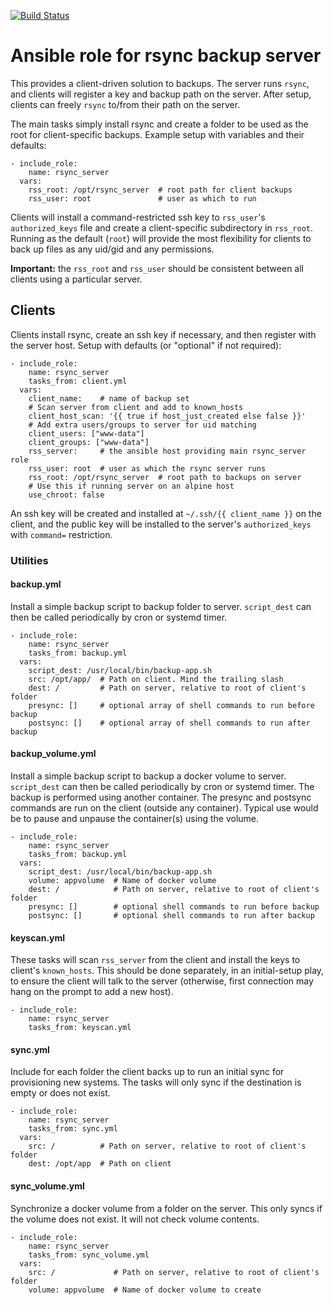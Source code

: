 [![Build Status](https://travis-ci.org/pwalkr/ansible-rsync_server.svg?branch=master)](https://travis-ci.org/pwalkr/ansible-rsync_server)

# Ansible role for rsync backup server

This provides a client-driven solution to backups. The server runs `rsync`, and
clients will register a key and backup path on the server. After setup, clients
can freely `rsync` to/from their path on the server.

The main tasks simply install rsync and create a folder to be used as the root
for client-specific backups. Example setup with variables and their defaults:

    - include_role:
        name: rsync_server
      vars:
        rss_root: /opt/rsync_server  # root path for client backups
        rss_user: root               # user as which to run

Clients will install a command-restricted ssh key to `rss_user`'s
`authorized_keys` file and create a client-specific subdirectory in `rss_root`.
Running as the default (`root`) will provide the most flexibility for clients
to back up files as any uid/gid and any permissions.

**Important:** the `rss_root` and `rss_user` should be consistent between all
clients using a particular server.

## Clients

Clients install rsync, create an ssh key if necessary, and then register with
the server host. Setup with defaults (or "optional" if not required):

    - include_role:
        name: rsync_server
        tasks_from: client.yml
      vars:
        client_name:    # name of backup set
        # Scan server from client and add to known_hosts
        client_host_scan: '{{ true if host_just_created else false }}'
        # Add extra users/groups to server for uid matching
        client_users: ["www-data"]
        client_groups: ["www-data"]
        rss_server:     # the ansible host providing main rsync_server role
        rss_user: root  # user as which the rsync server runs
        rss_root: /opt/rsync_server  # root path to backups on server
        # Use this if running server on an alpine host
        use_chroot: false

An ssh key will be created and installed at `~/.ssh/{{ client_name }}` on the
client, and the public key will be installed to the server's `authorized_keys`
with `command=` restriction.

### Utilities

#### backup.yml

Install a simple backup script to backup folder to server. `script_dest` can
then be called periodically by cron or systemd timer.

    - include_role:
        name: rsync_server
        tasks_from: backup.yml
      vars:
        script_dest: /usr/local/bin/backup-app.sh
        src: /opt/app/  # Path on client. Mind the trailing slash
        dest: /         # Path on server, relative to root of client's folder
        presync: []     # optional array of shell commands to run before backup
        postsync: []    # optional array of shell commands to run after backup

#### backup_volume.yml

Install a simple backup script to backup a docker volume to server.
`script_dest` can then be called periodically by cron or systemd timer. The
backup is performed using another container. The presync and postsync commands
are run on the client (outside any container). Typical use would be to pause and
unpause the container(s) using the volume.

    - include_role:
        name: rsync_server
        tasks_from: backup.yml
      vars:
        script_dest: /usr/local/bin/backup-app.sh
        volume: appvolume  # Name of docker volume
        dest: /            # Path on server, relative to root of client's folder
        presync: []        # optional shell commands to run before backup
        postsync: []       # optional shell commands to run after backup

#### keyscan.yml

These tasks will scan `rss_server` from the client and install the keys to
client's `known_hosts`. This should be done separately, in an initial-setup
play, to ensure the client will talk to the server (otherwise, first connection
may hang on the prompt to add a new host).

    - include_role:
        name: rsync_server
        tasks_from: keyscan.yml

#### sync.yml

Include for each folder the client backs up to run an initial sync for
provisioning new systems. The tasks will only sync if the destination is empty
or does not exist.

    - include_role:
        name: rsync_server
        tasks_from: sync.yml
      vars:
        src: /          # Path on server, relative to root of client's folder
        dest: /opt/app  # Path on client

#### sync_volume.yml

Synchronize a docker volume from a folder on the server. This only syncs if the
volume does not exist. It will not check volume contents.

    - include_role:
        name: rsync_server
        tasks_from: sync_volume.yml
      vars:
        src: /             # Path on server, relative to root of client's folder
        volume: appvolume  # Name of docker volume to create
